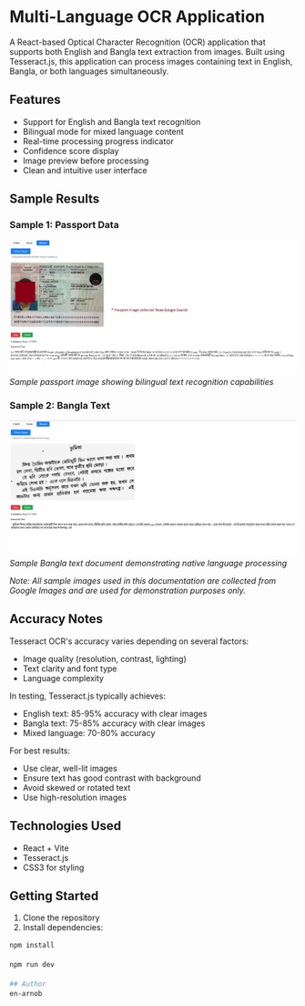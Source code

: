 # Multi-Language OCR Application

A React-based Optical Character Recognition (OCR) application that supports both English and Bangla text extraction from images. Built using Tesseract.js, this application can process images containing text in English, Bangla, or both languages simultaneously.

## Features

- Support for English and Bangla text recognition
- Bilingual mode for mixed language content
- Real-time processing progress indicator
- Confidence score display
- Image preview before processing
- Clean and intuitive user interface

## Sample Results

### Sample 1: Passport Data
![Passport Sample](samples/passport.jpg)
*Sample passport image showing bilingual text recognition capabilities*

### Sample 2: Bangla Text
![Bangla Text Sample](samples/text.png)
*Sample Bangla text document demonstrating native language processing*

*Note: All sample images used in this documentation are collected from Google Images and are used for demonstration purposes only.*

## Accuracy Notes

Tesseract OCR's accuracy varies depending on several factors:

- Image quality (resolution, contrast, lighting)
- Text clarity and font type
- Language complexity

In testing, Tesseract.js typically achieves:
- English text: 85-95% accuracy with clear images
- Bangla text: 75-85% accuracy with clear images
- Mixed language: 70-80% accuracy

For best results:
- Use clear, well-lit images
- Ensure text has good contrast with background
- Avoid skewed or rotated text
- Use high-resolution images

## Technologies Used

- React + Vite
- Tesseract.js
- CSS3 for styling

## Getting Started

1. Clone the repository
2. Install dependencies:
```bash
npm install

npm run dev

## Author
en-arnob